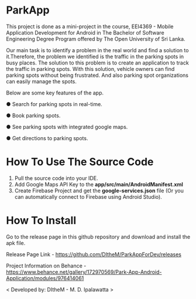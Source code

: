 # ParkApp
This project is done as a mini-project in the course, EEI4369 - Mobile Application Development for Android in The Bachelor of Software Engineering Degree Program offered by The Open University of Sri Lanka. 

Our main task is to identify a problem in the real world and find a solution to it.Therefore, the problem we identified is the traffic in the parking spots in busy places. The solution to this problem is to create an application to track the traffic in parking spots. With this solution, vehicle owners can find parking spots without being frustrated. And also parking spot organizations can easily manage the spots.

Below are some key features of the app.

● Search for parking spots in real-time.

● Book parking spots.

● See parking spots with integrated google maps.

● Get directions to parking spots.

# How To Use The Source Code
1. Pull the source code into your IDE.
2. Add Google Maps API Key to the **app/src/main/AndroidManifest.xml**
3. Create Firebase Project and get the **google-services.json** file (Or you can automatically connect to Firebase using Android Studio).

# How To Install
Go to the release page in this github repository and download and install the apk file.

Release Page Link - https://github.com/DItheM/ParkAppForDev/releases

Project Information on Behance - https://www.behance.net/gallery/172970569/Park-App-Android-Application/modules/976414061

< Developed by: DItheM - M. D. Ipalawatta >
